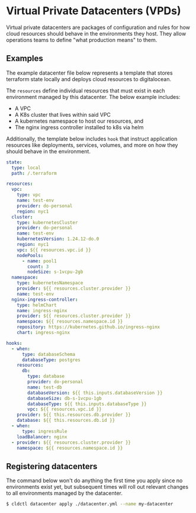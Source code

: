 # Virtual Private Datacenters (VPDs)

Virtual private datacenters are packages of configuration and rules for how
cloud resources should behave in the environments they host. They allow
operations teams to define "what production means" to them.

## Examples

The example datacenter file below represents a template that stores terraform
state locally and deploys cloud resources to digitalocean. 

The `resources` define individual resources that must exist in each environment
managed by this datacenter. The below example includes:

* A VPC
* A K8s cluster that lives within said VPC
* A kubernetes namespace to host our resources, and
* The nginx ingress controller installed to k8s via helm

Additionally, the template below includes `hook` that instruct application resources
like deployments, services, volumes, and more on how they should behave in the environment.

```yaml
state:
  type: local
  path: /.terraform

resources:
  vpc:
    type: vpc
    name: test-env
    provider: do-personal
    region: nyc1
  cluster:
    type: kubernetesCluster
    provider: do-personal
    name: test-env
    kubernetesVersion: 1.24.12-do.0
    region: nyc1
    vpc: ${{ resources.vpc.id }}
    nodePools:
      - name: pool1
        count: 3
        nodeSize: s-1vcpu-2gb
  namespace:
    type: kubernetesNamespace
    provider: ${{ resources.cluster.provider }}
    name: test-env
  nginx-ingress-controller:
    type: helmChart
    name: ingress-nginx
    provider: ${{ resources.cluster.provider }}
    namespace: ${{ resources.namespace.id }}
    repository: https://kubernetes.github.io/ingress-nginx
    chart: ingress-nginx

hooks:
  - when:
      type: databaseSchema
      databaseType: postgres
    resources:
      db:
        type: database
        provider: do-personal
        name: test-db
        databaseVersion: ${{ this.inputs.databaseVersion }}
        databaseSize: db-s-1vcpu-1gb
        databaseType: ${{ this.inputs.databaseType }}
        vpc: ${{ resources.vpc.id }}
    provider: ${{ this.resources.db.provider }}
    database: ${{ this.resources.db.id }}
  - when:
      type: ingressRule
    loadBalancer: nginx
  - provider: ${{ resources.cluster.provider }}
    namespace: ${{ resources.namespace.id }}
```

## Registering datacenters

The command below won't do anything the first time you apply since no environments
exist yet, but subsequent times will roll out relevant changes to all environments
managed by the datacenter.

```sh
$ cldctl datacenter apply ./datacenter.yml --name my-datacenter
```